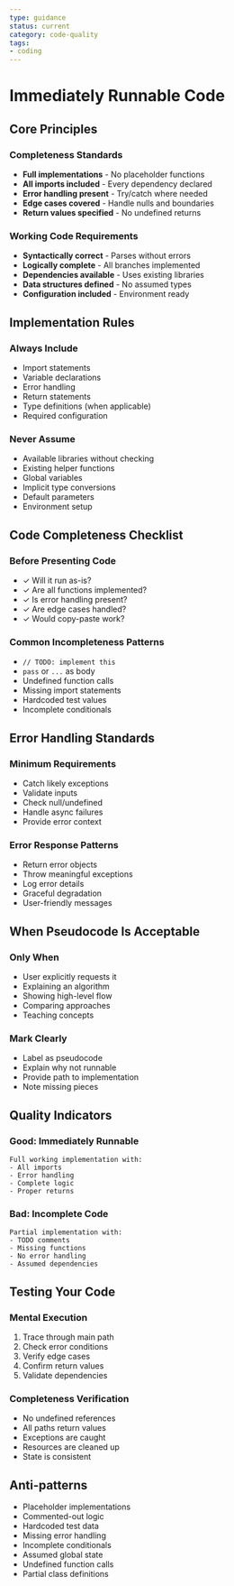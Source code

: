 ```yaml
---
type: guidance
status: current
category: code-quality
tags:
- coding
---
```


# Immediately Runnable Code

## Core Principles

### Completeness Standards
- **Full implementations** - No placeholder functions
- **All imports included** - Every dependency declared
- **Error handling present** - Try/catch where needed
- **Edge cases covered** - Handle nulls and boundaries
- **Return values specified** - No undefined returns

### Working Code Requirements
- **Syntactically correct** - Parses without errors
- **Logically complete** - All branches implemented
- **Dependencies available** - Uses existing libraries
- **Data structures defined** - No assumed types
- **Configuration included** - Environment ready

## Implementation Rules

### Always Include
- Import statements
- Variable declarations
- Error handling
- Return statements
- Type definitions (when applicable)
- Required configuration

### Never Assume
- Available libraries without checking
- Existing helper functions
- Global variables
- Implicit type conversions
- Default parameters
- Environment setup

## Code Completeness Checklist

### Before Presenting Code
- ✓ Will it run as-is?
- ✓ Are all functions implemented?
- ✓ Is error handling present?
- ✓ Are edge cases handled?
- ✓ Would copy-paste work?

### Common Incompleteness Patterns
- `// TODO: implement this`
- `pass` or `...` as body
- Undefined function calls
- Missing import statements
- Hardcoded test values
- Incomplete conditionals

## Error Handling Standards

### Minimum Requirements
- Catch likely exceptions
- Validate inputs
- Check null/undefined
- Handle async failures
- Provide error context

### Error Response Patterns
- Return error objects
- Throw meaningful exceptions
- Log error details
- Graceful degradation
- User-friendly messages

## When Pseudocode Is Acceptable

### Only When
- User explicitly requests it
- Explaining an algorithm
- Showing high-level flow
- Comparing approaches
- Teaching concepts

### Mark Clearly
- Label as pseudocode
- Explain why not runnable
- Provide path to implementation
- Note missing pieces

## Quality Indicators

### Good: Immediately Runnable
```
Full working implementation with:
- All imports
- Error handling
- Complete logic
- Proper returns
```

### Bad: Incomplete Code
```
Partial implementation with:
- TODO comments
- Missing functions
- No error handling
- Assumed dependencies
```

## Testing Your Code

### Mental Execution
1. Trace through main path
2. Check error conditions
3. Verify edge cases
4. Confirm return values
5. Validate dependencies

### Completeness Verification
- No undefined references
- All paths return values
- Exceptions are caught
- Resources are cleaned up
- State is consistent

## Anti-patterns
- Placeholder implementations
- Commented-out logic
- Hardcoded test data
- Missing error handling
- Incomplete conditionals
- Assumed global state
- Undefined function calls
- Partial class definitions

